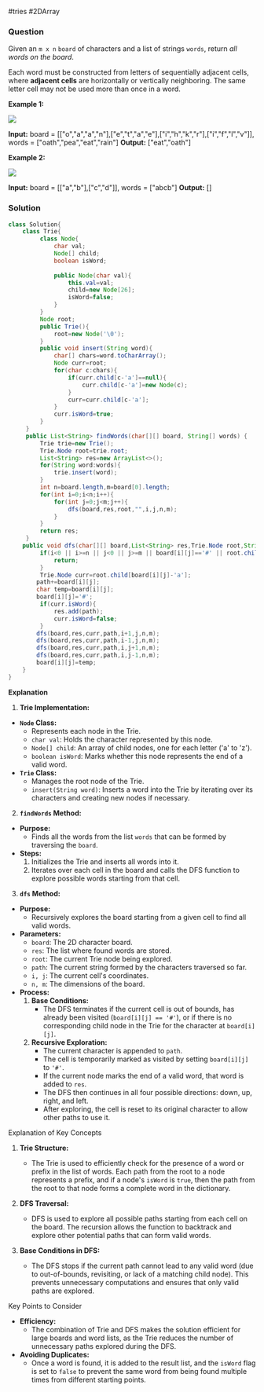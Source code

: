 #tries #2DArray 
### Question
Given an `m x n` `board` of characters and a list of strings `words`, return _all words on the board_.

Each word must be constructed from letters of sequentially adjacent cells, where **adjacent cells** are horizontally or vertically neighboring. The same letter cell may not be used more than once in a word.

**Example 1:**

![](https://assets.leetcode.com/uploads/2020/11/07/search1.jpg)

**Input:** board = [["o","a","a","n"],["e","t","a","e"],["i","h","k","r"],["i","f","l","v"]], words = ["oath","pea","eat","rain"]
**Output:** ["eat","oath"]

**Example 2:**

![](https://assets.leetcode.com/uploads/2020/11/07/search2.jpg)

**Input:** board = [["a","b"],["c","d"]], words = ["abcb"]
**Output:** []


### Solution
```java
class Solution{
	class Trie{  
	     class Node{  
	         char val;  
	         Node[] child;  
	         boolean isWord;  
	  
	         public Node(char val){  
	             this.val=val;  
	             child=new Node[26];  
	             isWord=false;  
	         }  
	     }  
	     Node root;  
	     public Trie(){  
	         root=new Node('\0');  
	     }  
	     public void insert(String word){  
	         char[] chars=word.toCharArray();  
	         Node curr=root;  
	         for(char c:chars){  
	             if(curr.child[c-'a']==null){  
	                 curr.child[c-'a']=new Node(c);  
	             }  
	             curr=curr.child[c-'a'];  
	         }  
	         curr.isWord=true;  
	     }  
	 }  
	 public List<String> findWords(char[][] board, String[] words) {  
	     Trie trie=new Trie();  
	     Trie.Node root=trie.root;  
	     List<String> res=new ArrayList<>();  
	     for(String word:words){  
	         trie.insert(word);  
	     }  
	     int n=board.length,m=board[0].length;  
	     for(int i=0;i<n;i++){  
	         for(int j=0;j<m;j++){  
	             dfs(board,res,root,"",i,j,n,m);  
	         }  
	     }  
	     return res;  
	 }  
	public void dfs(char[][] board,List<String> res,Trie.Node root,String path,int i,int j,int n,int m){  
	     if(i<0 || i>=n || j<0 || j>=m || board[i][j]=='#' || root.child[board[i][j]-'a']==null){  
	         return;  
	     }  
	     Trie.Node curr=root.child[board[i][j]-'a'];  
	    path+=board[i][j];  
	    char temp=board[i][j];  
	    board[i][j]='#';  
	     if(curr.isWord){  
	         res.add(path);  
	         curr.isWord=false;  
	     }  
	    dfs(board,res,curr,path,i+1,j,n,m);  
	    dfs(board,res,curr,path,i-1,j,n,m);  
	    dfs(board,res,curr,path,i,j+1,n,m);  
	    dfs(board,res,curr,path,i,j-1,n,m);  
	    board[i][j]=temp;  
	}
}
```

**Explanation**
1. **Trie Implementation:**

- **`Node` Class:**
    - Represents each node in the Trie.
    - `char val`: Holds the character represented by this node.
    - `Node[] child`: An array of child nodes, one for each letter ('a' to 'z').
    - `boolean isWord`: Marks whether this node represents the end of a valid word.
- **`Trie` Class:**
    - Manages the root node of the Trie.
    - `insert(String word)`: Inserts a word into the Trie by iterating over its characters and creating new nodes if necessary.

2. **`findWords` Method:**

- **Purpose:**
    - Finds all the words from the list `words` that can be formed by traversing the `board`.
- **Steps:**
    1. Initializes the Trie and inserts all words into it.
    2. Iterates over each cell in the board and calls the DFS function to explore possible words starting from that cell.

3. **`dfs` Method:**

- **Purpose:**
    - Recursively explores the board starting from a given cell to find all valid words.
- **Parameters:**
    - `board`: The 2D character board.
    - `res`: The list where found words are stored.
    - `root`: The current Trie node being explored.
    - `path`: The current string formed by the characters traversed so far.
    - `i, j`: The current cell's coordinates.
    - `n, m`: The dimensions of the board.
- **Process:**
    1. **Base Conditions:**
        - The DFS terminates if the current cell is out of bounds, has already been visited (`board[i][j] == '#'`), or if there is no corresponding child node in the Trie for the character at `board[i][j]`.
    2. **Recursive Exploration:**
        - The current character is appended to `path`.
        - The cell is temporarily marked as visited by setting `board[i][j]` to `'#'`.
        - If the current node marks the end of a valid word, that word is added to `res`.
        - The DFS then continues in all four possible directions: down, up, right, and left.
        - After exploring, the cell is reset to its original character to allow other paths to use it.

Explanation of Key Concepts

1. **Trie Structure:**
    
    - The Trie is used to efficiently check for the presence of a word or prefix in the list of words. Each path from the root to a node represents a prefix, and if a node's `isWord` is `true`, then the path from the root to that node forms a complete word in the dictionary.
2. **DFS Traversal:**
    
    - DFS is used to explore all possible paths starting from each cell on the board. The recursion allows the function to backtrack and explore other potential paths that can form valid words.
3. **Base Conditions in DFS:**
    
    - The DFS stops if the current path cannot lead to any valid word (due to out-of-bounds, revisiting, or lack of a matching child node). This prevents unnecessary computations and ensures that only valid paths are explored.

Key Points to Consider

- **Efficiency:**
    - The combination of Trie and DFS makes the solution efficient for large boards and word lists, as the Trie reduces the number of unnecessary paths explored during the DFS.
- **Avoiding Duplicates:**
    - Once a word is found, it is added to the result list, and the `isWord` flag is set to `false` to prevent the same word from being found multiple times from different starting points.

